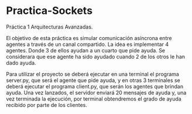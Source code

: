 # Practica-Sockets
Práctica 1 Arquitecturas Avanzadas.

El objetivo de esta práctica es simular comunicación asíncrona entre agentes a través de un canal compartido.
La idea es implementar 4 agentes. Donde 3 de ellos ayudan a un cuarto que pide ayuda.
Se considerara que ese agente ha sido ayudado cuando 2 de los otros le han dado ayuda.

Para utilizar el proyecto se deberá ejecutar en una terminal el programa server.py, que será el agente que pide ayuda, y en otras 3 terminales se deberá ejecutar el programa client.py, que serán los agentes que brindan ayuda.
Una vez lanzados, el servidor enviará 20 mensajes de ayuda y, una vez terminada la ejecución, por terminal obtendremos el grado de ayuda recibido por parte de los clientes.
